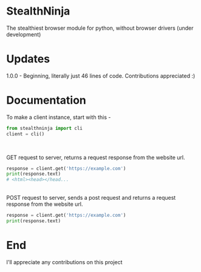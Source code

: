 # StealthNinja
The stealthiest browser module for python, without browser drivers (under development)

# Updates
1.0.0 - Beginning, literally just 46 lines of code. Contributions appreciated :)

# Documentation
To make a client instance, start with this - <br />
```py
from stealthninja import cli
client = cli()

```
<br />

GET request to server, returns a request response from the website url. <br />
```py
response = client.get('https://example.com')
print(response.text)
# <html><head></head...
```
<br />
POST request to server, sends a post request and returns a request response from the website url. <br />

```py
response = client.get('https://example.com')
print(response.text)
```

# End

I'll appreciate any contributions on this project
